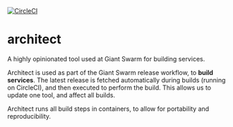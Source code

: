 [![CircleCI](https://dl.circleci.com/status-badge/img/gh/giantswarm/architect/tree/main.svg?style=svg)](https://dl.circleci.com/status-badge/redirect/gh/giantswarm/architect/tree/main)

# architect

A highly opinionated tool used at Giant Swarm for building services.

Architect is used as part of the Giant Swarm release workflow, to **build services**.
The latest release is fetched automatically during builds (running on CircleCI),
and then executed to perform the build. This allows us to update one tool,
and affect all builds.

Architect runs all build steps in containers, to allow for portability and reproducibility.
